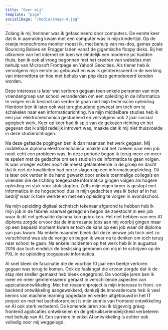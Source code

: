 ```yaml
---
title: "Over mij"
template: "page"
socialImage: "/media/image-4.jpg"
---
```


Zolang ik mij herinner was ik gefascineerd door computers. De eerste keer dat ik in aanraking kwam met een computer was in mijn kindertijd. Op de oranje monochrome monitor moest ik, met behulp van ms-dos, games zoals Bouncing Babies en Frogger laden vanaf de gigantische floppy disks. Bij het uitkomen van het internet en toen we eindelijk een moderne pc hadden thuis, ben ik ook al vroeg begonnen met het creëren van websites met behulp van Microsoft Frontpage en Yahoo! Geocities. Als tiener heb ik vervolgens mijn eerste pc gebouwd en was ik geïnteresseerd in de werking van internetfora en hoe met behulp van php deze gemodereerd konden worden.

Deze interesse is later wat verloren gegaan toen enkele personen van mijn vriendengroep van school veranderden om een opleiding in de informatica te volgen en ik besloot om verder te gaan met mijn technische opleiding. Hierdoor ben ik later ook wat terughoudend geweest om toch om te schakelen naar een informaticarichting. Na mijn middelbare studies heb ik een jaar elektromechanica gestudeerd en vervolgens ook 2 jaar sociaal agogisch werk. Keer op keer had ik spijt van de gekozen richting en het gegevan dat ik altijd redelijk introvert was, maakte dat ik mij niet thuisvoelde in deze studierichtingen.

Na deze gefaalde pogingen ben ik dan maar aan het werk gegaan. Mij middelbaar diploma elektromechanica maakte dat het zoeken naar een job nooit echt een probleem was. In deze periode begon ik terug meer en meer te spelen met de gedachte om een studie in de informatica te gaan volgen. Ik was vroeger echter nooit de meest getalenteerde in de groep en dacht dat ik niet de kwaliteiten had om te slagen op een informaticaopleiding. Dit is later ook verder in de hand gewerkt door enkele toenmalige collega’s en vrienden die de richting toegepaste informatica gingen volgen als hogere opleiding en stuk voor stuk stopten. Zelfs mijn eigen broer is gestopt met informatica in de hogeschool dus in mijn gedachten was ik beter af in het bedrijf waar ik toen werkte en met een opleiding te volgen in avondschool.

Na mijn opleiding digitaal technisch tekenaar afgerond te hebben heb ik mijn job in de fabriek vaarwel gezegd en begon de zoektocht in een job waar ik dit net gehaalde diploma kon gebruiken. Het niet hebben van een A1 diploma zorgde ervoor dat de interresante jobs aan mij voorbij gingen maar op een bepaald moment kwam er toch de kans op een job waar dit diploma van pas kwam. Na enkele maanden bleek dat deze nieuwe job toch niet zo verschillend was als de vorige en begon ik weer na te denken om toch terug naar school te gaan. Na enkele incidenten op het werk heb ik in augustus 2016 dan toch eindelijk de beslissing genomen om mij in te schrijven op de PXL in de opleiding toegepaste informatica.

Al snel bleek de fascinatie die de voorbije 10 jaar een beetje verloren gegaan was terug te komen. Ook de faalangst die ervoor zorgde dat ik de stap niet sneller gemaakt heb bleek ongegrond. De voorbije jaren ben ik meer en meer geïnteresseerd geraakt in verschillende aspecten van appicatieontwikkeling. Met het researchproject is mijn interesse in front- en backend ontwikkeling aangewakkerd, dankzij de innovatieroute heb ik veel kennis van machine learning opgedaan en verder uitgebouwd in het IT project en met het bachelorproject is mijn kennis van frontend ontwikkeling en AI ook sterk verbeterd. De komende jaren zou ik bijgevolg graag frontend applicaties ontwikkelen en de gebruiksvriendelijkheid verbeteren met behulp van AI. Een carriere in enkel AI ontwikkeling is echter ook volledig voor mij weggelegd.
